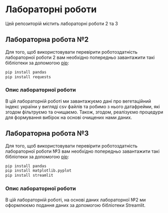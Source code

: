 # Лабораторні роботи

Цей репозиторій містить лабораторні роботи 2 та 3

## Лабораторна робота №2

Для того, щоб використовувати перевірити роботоздатність лабораторної роботи 2 
вам необхідно попередньо завантажити такі бібліотеки за допомогою [pip](https://pip.pypa.io/en/stable/):

```bash
pip install pandas
pip install requests
```

### Опис лабораторної роботи

В цій лабораторній роботі ми завантажуємо дані про вегетаційний індекс україни у вигляді csv файлів та робимо з нього датафрейми, які згодом фільтруємо та очищаємо. Також, згодом, реалізуємо процедури для формування вибірок на основі очищених нами даних.

## Лабораторна робота №3

Для того, щоб використовувати перевірити роботоздатність лабораторної роботи №3 
вам необхідно попередньо завантажити такі бібліотеки за допомогою [pip](https://pip.pypa.io/en/stable/):

```bash
pip install pandas
pip install matplotlib.pyplot
pip install streamlit
```

### Опис лабораторної роботи

В цій лабораторній роботі, на основі даних лабораторної №2 ми оформлюємо подання даних за допомогою бібліотеки Streamlit.
